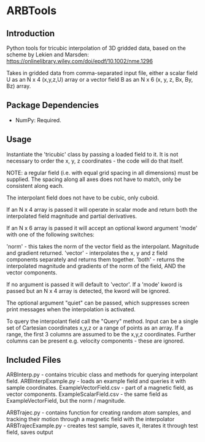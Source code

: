 ARBTools
=======

Introduction
------------

Python tools for tricubic interpolation of 3D gridded data, based on the scheme by Lekien and Marsden: https://onlinelibrary.wiley.com/doi/epdf/10.1002/nme.1296

Takes in gridded data from comma-separated input file, either a scalar field U as an N x 4 (x,y,z,U) array or a vector field B as an N x 6 (x, y, z, Bx, By, Bz) array.

Package Dependencies
--------------------
- NumPy: Required.

Usage
-----

Instantiate the 'tricubic' class by passing a loaded field to it. It is not necessary to order the x, y, z coordinates - the code will do that itself.

NOTE: a regular field (i.e. with equal grid spacing in all dimensions) must be supplied. The spacing along all axes does not have to match, only be consistent along each.

The interpolant field does not have to be cubic, only cuboid.

If an N x 4 array is passed it will operate in scalar mode and return both the interpolated field magnitude and partial derivatives. 

If an N x 6 array is passed it will accept an optional kword argument 'mode' with one of the following switches:

'norm' - this takes the norm of the vector field as the interpolant. Magnitude and gradient returned.
'vector' - interpolates the x, y and z field components separately and returns them together.
'both' - returns the interpolated magnitude and gradients of the norm of the field, AND the vector components.

If no argument is passed it will default to 'vector'. If a 'mode' kword is passed but an N x 4 array is detected, the kword will be ignored.

The optional argument "quiet" can be passed, which suppresses screen print messages when the interpolation is activated. 

To query the interpolant field call the "Query" method. Input can be a single set of Cartesian coordinates x,y,z or a range of points as an array.
If a range, the first 3 columns are assumed to be the x,y,z coordinates. Further columns can be present e.g. velocity components - these are ignored.

Included Files
--------------

ARBInterp.py - contains tricubic class and methods for querying interpolant field.
ARBInterpExample.py - loads an example field and queries it with sample coordinates.
ExampleVectorField.csv - part of a magnetic field, as vector components.
ExampleScalarField.csv - the same field as ExampleVectorField, but the norm / magnitude.

ARBTrajec.py - contains function for creating random atom samples, and tracking their motion through a magnetic field with the interpolator
ARBTrajecExample.py - creates test sample, saves it, iterates it through test field, saves output

